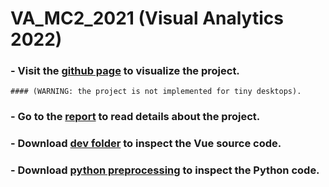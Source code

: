 # VA_MC2_2021 (Visual Analytics 2022)

### - Visit the [github page](https://francescodicursi.github.io/VA_MC2_2021/) to visualize the project.
    #### (WARNING: the project is not implemented for tiny desktops).
### - Go to the [report](https://github.com/FrancescoDiCursi/VA_MC2_2021/blob/main/VA_report.pdf) to read details about the project.
### - Download [dev folder](https://github.com/FrancescoDiCursi/VA_MC2_2021/blob/main/dev%20folder.zip) to inspect the Vue source code.
### - Download [python preprocessing](https://github.com/FrancescoDiCursi/VA_MC2_2021/blob/main/python%20preprocessing.zip) to inspect the Python code.

